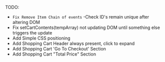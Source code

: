 TODO:


- `Fix Remove Item Chain of events`
-Check ID's remain unique after altering DOM
- Fix setCartContents(tempArray) not updating DOM until something else triggers the update
- Add Simple CSS positioning
- Add Shopping Cart Header always present, click to expand
- Add Shopping Cart 'Go To Checkout' Section
- Add Shopping Cart "Total Price" Section